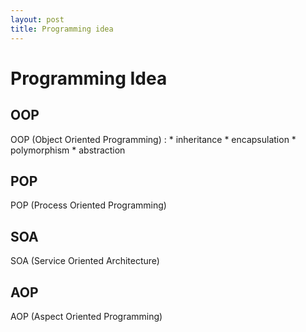 ```yaml
---
layout: post
title: Programming idea
---
```



Programming Idea
================

OOP
---
OOP (Object Oriented Programming)
:   * inheritance
    * encapsulation
    * polymorphism
    * abstraction

POP
---
POP (Process Oriented Programming)

SOA
---
SOA (Service Oriented Architecture)

AOP
---
AOP (Aspect Oriented Programming)
